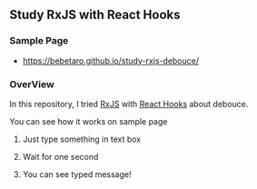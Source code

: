 ## Study RxJS with React Hooks

### Sample Page
- https://bebetaro.github.io/study-rxjs-debouce/

### OverView

In this repository, I tried [RxJS](https://rxjs-dev.firebaseapp.com/) with [React Hooks](https://reactjs.org/docs/hooks-intro.html) about debouce.

You can see how it works on sample page

1. Just type something in text box

2. Wait for one second

3. You can see typed message! 


